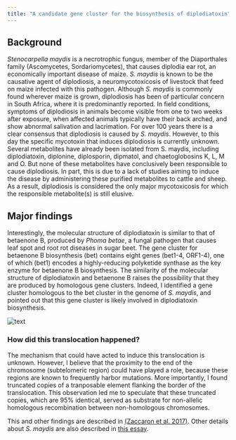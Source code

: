```yaml
---
title: "A candidate gene cluster for the biosynthesis of diplodiatoxin"
---
```



## Background
*Stenocarpella maydis* is a necrotrophic fungus, member of the Diaporthales family (Ascomycetes, Sordariomycetes), that causes diplodia ear rot, an economically important disease of maize. *S. maydis* is known to be the causative agent of diplodiosis, a neuromycotoxicosis of livestock that feed on maize infected with this pathogen. Although *S. maydis* is commonly found wherever maize is grown, diplodiosis has been of particular concern in South Africa, where it is predominantly reported. In field conditions, symptoms of diplodiosis in animals become visible from one to two weeks after exposure, when affected animals typically have their back arched, and show abnormal salivation and lacrimation. For over 100 years there is a clear consensus that diplodiosis is caused by *S. maydis*. However, to this day the specific mycotoxin that induces diplodiosis is currently unknown. Several metabolites have already been isolated from S. maydis, including diplodiatoxin, diplonine, diplosporin, dipmatol, and chaetoglobosins K, L, M and O. But none of these metabolites have conclusively been responsible to cause diplodiosis. In part, this is due to a lack of studies aiming to induce the disease by administering these purified metabolites to cattle and sheep. As a result, diplodiosis is considered the only major mycotoxicosis for which the responsible metabolite(s) is still elusive.


## Major findings
Interestingly, the molecular structure of diplodiatoxin is similar to that of betaenone B, produced by *Phoma betae*, a fungal pathogen that causes leaf spot and root rot diseases in sugar beet. The gene cluster for betaenone B biosynthesis (bet) contains eight genes (bet1-4, ORF1-4), one of which (bet1) encodes a highly-reducing polyketide synthase as the key enzyme for betaenone B biosynthesis. The similarity of the molecular structure of diplodiatoxin and betaenone B raises the possibility that they are produced by homologous gene clusters. Indeed, I identified a gene cluster homologous to the bet cluster in the genome of *S. maydis*, and pointed out that this gene cluster is likely involved in diplodiatoxin biosynthesis.


![text](https://alexzaccaron.github.io/images/stenocarpella.png "diplodiatoxin")


### How did this translocation happened?

The mechanism that could have acted to induce this translocation is unknown. However, I believe that the proximity to the end of the chromosome (subtelomeric region) could have played a role, because these regions are known to frequently harbor mutations. More importantly, I found truncated copies of a tranposable element flanking the border of the translocation. This observation led me to speculate that these truncated copies, which are 95% identical, served as substrate for non-allelic homologous recombination between non-homologous chromosomes.


This and other findings are described in [(Zaccaron et al. 2017)](https://www.sciencedirect.com/science/article/abs/pii/S1878614617301095). Other details about *S. maydis* are also described in [this essay](https://alexzaccaron.github.io/files/PLP130_midterm_Alex.pdf).